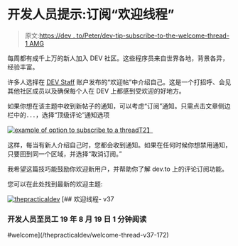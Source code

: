 # 开发人员提示:订阅“欢迎线程”

> 原文:[https://dev . to/Peter/dev-tip-subscribe-to-the-welcome-thread-1 AMG](https://dev.to/peter/dev-tip-subscribe-to-the-welcome-thread-1amg)

每周都有成千上万的新人加入 DEV 社区。这些程序员来自世界各地，背景各异，经验丰富。

许多人选择在 [DEV Staff](https://dev.to/thepracticaldev) 账户发布的“欢迎帖”中介绍自己。这是一个打招呼、会见其他社区成员以及确保每个人在 DEV 上都感到受欢迎的好地方。

如果你想在该主题中收到新帖子的通知，可以考虑“订阅”通知。只需点击文章侧边栏中的`...`，选择“顶级评论”通知选项

[![example of option to subscribe to a thread](../Images/17cef60660b3f3a1edf4d937ec4ec4db.png)T2】](https://res.cloudinary.com/practicaldev/image/fetch/s--ZSWvTizi--/c_limit%2Cf_auto%2Cfl_progressive%2Cq_auto%2Cw_880/https://cl.ly/30476a2604a0/Image%25202019-08-19%2520at%25201.48.48%2520PM.png)

这样，每当有新人介绍自己时，您都会收到通知。如果在任何时候你想禁用通知，只要回到同一个区域，并选择“取消订阅。”

我希望这篇技巧能鼓励你欢迎新用户，并帮助你了解 dev.to 上的评论订阅功能。

您可以在此处找到最新的欢迎主题:

[![thepracticaldev](../Images/9beda539d204a28e09d7b574a6cb63a3.png)](/thepracticaldev) [## 欢迎线程- v37

### 开发人员至员工 19 年 8 月 19 日 1 分钟阅读

#welcome](/thepracticaldev/welcome-thread-v37-172)
